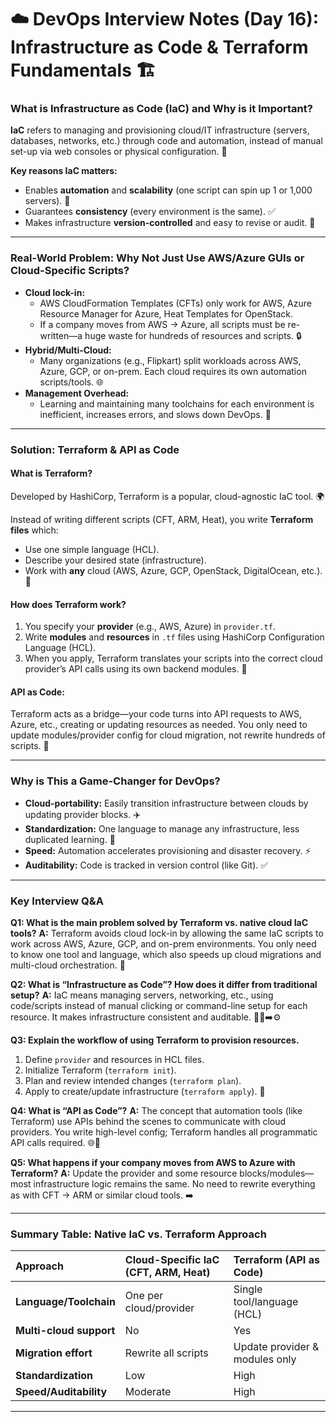 # ☁️ DevOps Interview Notes (Day 16): Infrastructure as Code & Terraform Fundamentals 🏗️

### **What is Infrastructure as Code (IaC) and Why is it Important?**

**IaC** refers to managing and provisioning cloud/IT infrastructure (servers, databases, networks, etc.) through code and automation, instead of manual set-up via web consoles or physical configuration. 📝

**Key reasons IaC matters:**
* Enables **automation** and **scalability** (one script can spin up 1 or 1,000 servers). 🚀
* Guarantees **consistency** (every environment is the same). ✅
* Makes infrastructure **version-controlled** and easy to revise or audit. 📜

---

### **Real-World Problem: Why Not Just Use AWS/Azure GUIs or Cloud-Specific Scripts?**

* **Cloud lock-in:**
    * AWS CloudFormation Templates (CFTs) only work for AWS, Azure Resource Manager for Azure, Heat Templates for OpenStack.
    * If a company moves from AWS → Azure, all scripts must be re-written—a huge waste for hundreds of resources and scripts. 🔒
* **Hybrid/Multi-Cloud:**
    * Many organizations (e.g., Flipkart) split workloads across AWS, Azure, GCP, or on-prem. Each cloud requires its own automation scripts/tools. 🌐
* **Management Overhead:**
    * Learning and maintaining many toolchains for each environment is inefficient, increases errors, and slows down DevOps. 🐢

---

### **Solution: Terraform & API as Code**

#### **What is Terraform?**
Developed by HashiCorp, Terraform is a popular, cloud-agnostic IaC tool. 🌍

Instead of writing different scripts (CFT, ARM, Heat), you write **Terraform files** which:
* Use one simple language (HCL).
* Describe your desired state (infrastructure).
* Work with **any** cloud (AWS, Azure, GCP, OpenStack, DigitalOcean, etc.). 🌈

#### **How does Terraform work?**
1.  You specify your **provider** (e.g., AWS, Azure) in `provider.tf`.
2.  Write **modules** and **resources** in `.tf` files using HashiCorp Configuration Language (HCL).
3.  When you apply, Terraform translates your scripts into the correct cloud provider’s API calls using its own backend modules. 📡

#### **API as Code:**
Terraform acts as a bridge—your code turns into API requests to AWS, Azure, etc., creating or updating resources as needed. You only need to update modules/provider config for cloud migration, not rewrite hundreds of scripts. 🤝

---

### **Why is This a Game-Changer for DevOps?**

* **Cloud-portability:** Easily transition infrastructure between clouds by updating provider blocks. ✈️
* **Standardization:** One language to manage any infrastructure, less duplicated learning. 📏
* **Speed:** Automation accelerates provisioning and disaster recovery. ⚡
* **Auditability:** Code is tracked in version control (like Git). ✅

---

### **Key Interview Q&A**

**Q1: What is the main problem solved by Terraform vs. native cloud IaC tools?**
**A:** Terraform avoids cloud lock-in by allowing the same IaC scripts to work across AWS, Azure, GCP, and on-prem environments. You only need to know one tool and language, which also speeds up cloud migrations and multi-cloud orchestration. 🧩

**Q2: What is “Infrastructure as Code”? How does it differ from traditional setup?**
**A:** IaC means managing servers, networking, etc., using code/scripts instead of manual clicking or command-line setup for each resource. It makes infrastructure consistent and auditable. 🧑‍💻➡️⚙️

**Q3: Explain the workflow of using Terraform to provision resources.**
1.  Define `provider` and resources in HCL files.
2.  Initialize Terraform (`terraform init`).
3.  Plan and review intended changes (`terraform plan`).
4.  Apply to create/update infrastructure (`terraform apply`). 🔄

**Q4: What is “API as Code”?**
**A:** The concept that automation tools (like Terraform) use APIs behind the scenes to communicate with cloud providers. You write high-level config; Terraform handles all programmatic API calls required. 🌐💬

**Q5: What happens if your company moves from AWS to Azure with Terraform?**
**A:** Update the provider and some resource blocks/modules—most infrastructure logic remains the same. No need to rewrite everything as with CFT → ARM or similar cloud tools. ➡️

---

### **Summary Table: Native IaC vs. Terraform Approach**

| Approach                      | Cloud-Specific IaC (CFT, ARM, Heat) | Terraform (API as Code) |
| :---------------------------- | :---------------------------------- | :---------------------- |
| **Language/Toolchain** | One per cloud/provider              | Single tool/language (HCL) |
| **Multi-cloud support** | No                                  | Yes                     |
| **Migration effort** | Rewrite all scripts                 | Update provider & modules only |
| **Standardization** | Low                                 | High                    |
| **Speed/Auditability** | Moderate                            | High                    |

---
